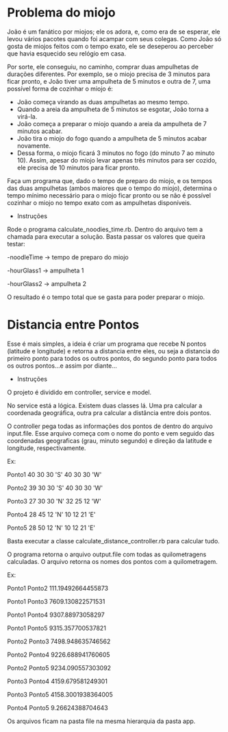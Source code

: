 # Problema do miojo

João é um fanático por miojos; ele os adora, e, como era de se esperar, ele levou vários pacotes quando foi acampar com seus colegas. Como João só gosta de miojos feitos com o tempo exato, ele se deseperou ao perceber que havia esquecido seu relógio em casa.

Por sorte, ele conseguiu, no caminho, comprar duas ampulhetas de durações diferentes. Por exemplo, se o miojo precisa de 3 minutos para ficar pronto, e João tiver uma ampulheta de 5 minutos e outra de 7, uma possível forma de cozinhar o miojo é:

- João começa virando as duas ampulhetas ao mesmo tempo.
- Quando a areia da ampulheta de 5 minutos se esgotar, João torna a virá-la.
- João começa a preparar o miojo quando a areia da ampulheta de 7 minutos acabar.
- João tira o miojo do fogo quando a ampulheta de 5 minutos acabar novamente.
- Dessa forma, o miojo ficará 3 minutos no fogo (do minuto 7 ao minuto 10). Assim, apesar do miojo levar apenas três minutos para ser cozido, ele precisa de 10 minutos para ficar pronto.

Faça um programa que, dado o tempo de preparo do miojo, e os tempos das duas ampulhetas (ambos maiores que o tempo do miojo), determina o tempo mínimo necessário para o miojo ficar pronto ou se não é possível cozinhar o miojo no tempo exato com as ampulhetas disponíveis.

- Instruções

Rode o programa calculate_noodies_time.rb.
Dentro do arquivo tem a chamada para executar a solução. Basta passar os valores que queira testar:

-noodleTime -> tempo de preparo do miojo

-hourGlass1 -> ampulheta 1

-hourGlass2 -> ampulheta 2

O resultado é o tempo total que se gasta para poder preparar o miojo.

# Distancia entre Pontos
Esse é mais simples, a ideia é criar um programa que recebe N pontos (latitude e longitude) e retorna a distancia entre eles, ou seja a distancia do primeiro ponto para todos os outros pontos, do segundo ponto para todos os outros pontos…e assim por diante...

- Instruções

O projeto é dividido em controller, service e model. 

No service está a lógica. Existem duas classes lá. Uma pra calcular a coordenada geográfica, outra pra calcular a distância entre dois pontos.

O controller pega todas as informações dos pontos de dentro do arquivo input.file. Esse arquivo começa com o nome do ponto e vem seguido das coordenadas geograficas (grau, minuto segundo) e direção da latitude e longitude, respectivamente.

Ex:

Ponto1 40 30 30 'S' 40 30 30 'W'

Ponto2 39 30 30 'S' 40 30 30 'W'

Ponto3 27 30 30 'N' 32 25 12 'W'

Ponto4 28 45 12 'N' 10 12 21 'E'

Ponto5 28 50 12 'N' 10 12 21 'E'

Basta executar a classe calculate_distance_controller.rb para calcular tudo.

O programa retorna o arquivo output.file com todas as quilometragens calculadas. O arquivo retorna os nomes dos pontos com a quilometragem.

Ex: 

Ponto1 Ponto2 111.19492664455873

Ponto1 Ponto3 7609.130822571531

Ponto1 Ponto4 9307.88973058297

Ponto1 Ponto5 9315.357700537821

Ponto2 Ponto3 7498.948635746562

Ponto2 Ponto4 9226.688941760605

Ponto2 Ponto5 9234.090557303092

Ponto3 Ponto4 4159.679581249301

Ponto3 Ponto5 4158.3001938364005

Ponto4 Ponto5 9.26624388704643

Os arquivos ficam na pasta file na mesma hierarquia da pasta app.
